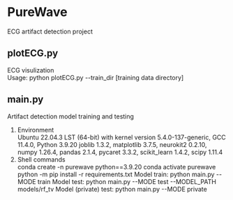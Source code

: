 # PureWave
ECG artifact detection project


## plotECG.py
ECG visulization<br>
Usage: python plotECG.py --train_dir [training data directory]


## main.py
Artifact detection model training and testing
1. Environment<br>
Ubuntu 22.04.3 LST (64-bit) with kernel version 5.4.0-137-generic, GCC 11.4.0, Python 3.9.20
joblib 1.3.2, matplotlib 3.7.5, neurokit2 0.2.10, numpy 1.26.4, pandas 2.1.4, pycaret 3.3.2, scikit_learn 1.4.2, scipy 1.11.4
2. Shell commands<br>
conda create -n purewave python==3.9.20
conda activate purewave
python -m pip install -r requirements.txt
Model train: python main.py --MODE train
Model test: python main.py --MODE test --MODEL_PATH models/rf_tv
Model (private) test: python main.py --MODE private
